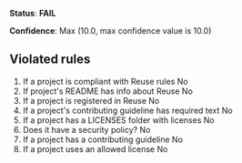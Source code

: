 **Status**: **FAIL**

**Confidence**: Max (10.0, max confidence value is 10.0)

## Violated rules

1.  If a project is compliant with Reuse rules No
1.  If project's README has info about Reuse No
1.  If a project is registered in Reuse No
1.  If a project's contributing guideline has required text No
1.  If a project has a LICENSES folder with licenses No
1.  Does it have a security policy? No
1.  If a project has a contributing guideline No
1.  If a project uses an allowed license No
